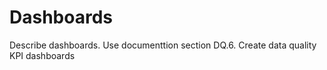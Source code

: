 # Dashboards

Describe dashboards.
Use documenttion section DQ.6. Create data quality KPI dashboards